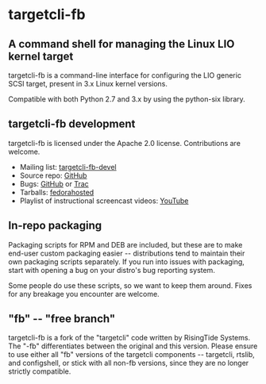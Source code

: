 targetcli-fb
============

A command shell for managing the Linux LIO kernel target
--------------------------------------------------------
targetcli-fb is a command-line interface for configuring the LIO generic
SCSI target, present in 3.x Linux kernel versions.

Compatible with both Python 2.7 and 3.x by using the python-six library.

targetcli-fb development
------------------------
targetcli-fb is licensed under the Apache 2.0 license. Contributions are welcome.

 * Mailing list: [targetcli-fb-devel](https://lists.fedorahosted.org/mailman/listinfo/targetcli-fb-devel)
 * Source repo: [GitHub](https://github.com/agrover/targetcli-fb)
 * Bugs: [GitHub](https://github.com/agrover/targetcli-fb/issues) or [Trac](https://fedorahosted.org/targetcli-fb/)
 * Tarballs: [fedorahosted](https://fedorahosted.org/releases/t/a/targetcli-fb/)
 * Playlist of instructional screencast videos: [YouTube](https://www.youtube.com/playlist?list=PLC2C75481A3ABB067)

In-repo packaging
-----------------
Packaging scripts for RPM and DEB are included, but these are to make end-user
custom packaging easier -- distributions tend to maintain their own packaging
scripts separately. If you run into issues with packaging, start with opening
a bug on your distro's bug reporting system.

Some people do use these scripts, so we want to keep them around. Fixes for
any breakage you encounter are welcome.

"fb" -- "free branch"
---------------------

targetcli-fb is a fork of the "targetcli" code written by RisingTide Systems.
The "-fb" differentiates between the original and this version.
Please ensure to use either all "fb" versions of the targetcli components --
targetcli, rtslib, and configshell, or stick with all non-fb versions, since
they are no longer strictly compatible.

